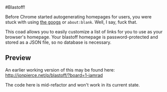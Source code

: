 #Blastoff!

Before Chrome started autogenerating homepages for users, you were stuck with using [the googs](https://www.google.com) or `about:blank`. Well, I say, fuck that.

This coad allows you to easily customize a list of links for you to use as your browser's homepage. Your blastoff homepage is password-protected and stored as a JSON file, so no database is necessary.

## Preview

An earlier working version of this may be found here:
http://jonpierce.net/p/blastoff/?board=1-iamrad

The code here is mid-refactor and won't work in its current state.
